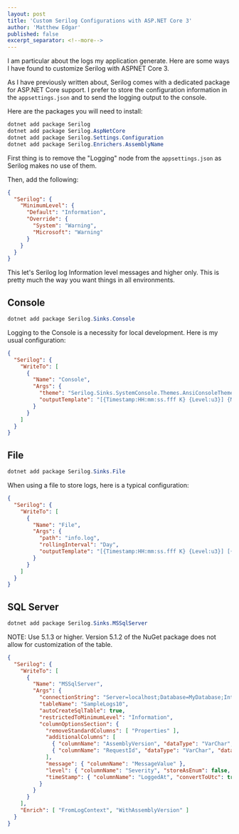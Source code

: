 ```yaml
---
layout: post
title: 'Custom Serilog Configurations with ASP.NET Core 3'
author: 'Matthew Edgar'
published: false
excerpt_separator: <!--more-->
---
```


I am particular about the logs my application generate. Here are some ways I have found
to customize Serilog with ASPNET Core 3.
<!--more-->

As I have previously written about, Serilog comes with a dedicated package for ASP.NET Core support.
I prefer to store the configuration information in the `appsettings.json` and to send the logging 
output to the console. 

Here are the packages you will need to install:

```powershell
dotnet add package Serilog
dotnet add package Serilog.AspNetCore
dotnet add package Serilog.Settings.Configuration
dotnet add package Serilog.Enrichers.AssemblyName
```

First thing is to remove the "Logging" node from the `appsettings.json` as Serilog makes no use of them.

Then, add the following:

```json
{
  "Serilog": {
    "MinimumLevel": {
      "Default": "Information",
      "Override": {
        "System": "Warning",
        "Microsoft": "Warning"
      }
    }
  }
}
```

This let's Serilog log Information level messages and higher only. This is pretty much the way you want things in all environments.

## Console

```powershell
dotnet add package Serilog.Sinks.Console
```

Logging to the Console is a necessity for local development. Here is my usual configuration:

```json
{
  "Serilog": {
    "WriteTo": [
      {
        "Name": "Console",
        "Args": {
          "theme": "Serilog.Sinks.SystemConsole.Themes.AnsiConsoleTheme::Code, Serilog.Sinks.Console",
          "outputTemplate": "[{Timestamp:HH:mm:ss.fff K} {Level:u3}] {Message:lj} <s:{SourceContext}>{NewLine}{Exception}"
        }
      }
    ]
  }
}
```

## File

```powershell
dotnet add package Serilog.Sinks.File
```

When using a file to store logs, here is a typical configuration:

```json
{
  "Serilog": {
    "WriteTo": [
      { 
        "Name": "File",
        "Args": {
          "path": "info.log",
          "rollingInterval": "Day",
          "outputTemplate": "[{Timestamp:HH:mm:ss.fff K} {Level:u3}] [{AssemblyVersion}] {Message:lj} <s:{SourceContext}>{NewLine}{Exception}"
        }
      }
    ]
  }
}
```

## SQL Server

```powershell
dotnet add package Serilog.Sinks.MSSqlServer
```

NOTE: Use 5.1.3 or higher. Version 5.1.2 of the NuGet package does not allow for customization of the table.

```json
{
  "Serilog": {
    "WriteTo": [
      {
        "Name": "MSSqlServer",
        "Args": {
          "connectionString": "Server=localhost;Database=MyDatabase;Integrated Security=true;",
          "tableName": "SampleLogs10",
          "autoCreateSqlTable": true,
          "restrictedToMinimumLevel": "Information",
          "columnOptionsSection": {
            "removeStandardColumns": [ "Properties" ],
            "additionalColumns": [
              { "columnName": "AssemblyVersion", "dataType": "VarChar", "dataLength": 32 },
              { "columnName": "RequestId", "dataType": "VarChar", "dataLength": 32 }
            ],
            "message": { "columnName": "MessageValue" },
            "level": { "columnName": "Severity", "storeAsEnum": false, "dataLength": 32 },
            "timeStamp": { "columnName": "LoggedAt", "convertToUtc": true, "dataType": "DateTime2" }
          }
        }
      }
    ],
    "Enrich": [ "FromLogContext", "WithAssemblyVersion" ]
  }
}
```



